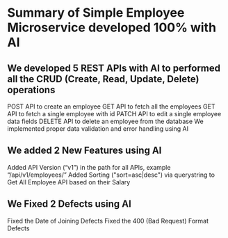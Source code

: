 # Summary of Simple Employee Microservice developed 100% with AI

## We developed 5 REST APIs with AI to performed all the CRUD (Create, Read, Update, Delete) operations

POST API to create an employee
GET API to fetch all the employees
GET API to fetch a single employee with id
PATCH API to edit a single employee data fields
DELETE API to delete an employee from the database
We implemented proper data validation and error handling using AI

## We added 2 New Features using AI

Added API Version (“v1”) in the path for all APIs, example “/api/v1/employees/”
Added Sorting ("sort=asc|desc") via querystring to Get All Employee API based on their Salary

## We Fixed 2 Defects using AI

Fixed the Date of Joining Defects
Fixed the 400 (Bad Request) Format Defects
